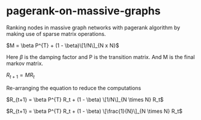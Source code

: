 # pagerank-on-massive-graphs
 Ranking nodes in massive graph networks with pagerank algorithm by making use of sparse matrix operations.


$M = \beta P^{T} + (1 - \beta)\[1/N\]_{N x N}$ <br>

$\text{Here  } \beta \text{  is the damping factor and P is the transition matrix. And M is the final markov matrix.}$ <br>

$R_{t+1} = M R_{t}$ <br>

Re-arranging the equation to reduce the computations <br>

$R_{t+1} = \beta P^{T} R_t + (1 - \beta) \[1/N\]_{N \times N} R_t$ <br>


$R_{t+1} = \beta P^{T} R_t + (1 - \beta) \[\frac{1}{N}\]_{N \times N} R_t$ <br>
